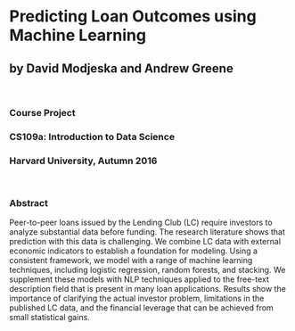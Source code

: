 # Predicting Loan Outcomes using Machine Learning
## by David Modjeska and Andrew Greene
<br>

### Course Project
### CS109a: Introduction to Data Science
### Harvard University, Autumn 2016
<br>

### Abstract

Peer-to-peer loans issued by the Lending Club (LC) require investors to analyze substantial data before funding. The research literature shows that prediction with this data is challenging. We combine LC data with external economic indicators to establish a foundation for modeling. Using a consistent framework, we model with a range of machine learning techniques, including logistic regression, random forests, and stacking. We supplement these models with NLP techniques applied to the free-text description field that is present in many loan applications. Results show the importance of clarifying the actual investor problem, limitations in the published LC data, and the financial leverage that can be achieved from small statistical gains.
